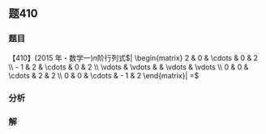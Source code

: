 ## 题410
### 题目
【410】(2015 年・数学一)$n$阶行列式$| \begin{matrix} 2 & 0 & \cdots & 0 & 2 \\   - 1 & 2 & \cdots & 0 & 2 \\  \vdots & \vdots & & \vdots & \vdots \\  0 & 0 & \cdots & 2 & 2 \\  0 & 0 & \cdots &  - 1 & 2 \end{matrix}|  =$
### 分析

### 解